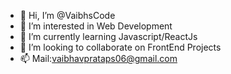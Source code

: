 - 👋 Hi, I’m @VaibhsCode
- 👀 I’m interested in Web Development
- 🌱 I’m currently learning Javascript/ReactJs
- 💞️ I’m looking to collaborate on FrontEnd Projects
- 📫 Mail:vaibhavprataps06@gmail.com
  

<!---
VaibhsCode/VaibhsCode is a ✨ special ✨ repository because its `README.md` (this file) appears on your GitHub profile.
You can click the Preview link to take a look at your changes.
--->

